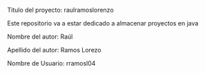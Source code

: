 Titulo del proyecto: raulramoslorenzo

Este repositorio va a estar dedicado a almacenar proyectos en java

Nombre del autor: Raúl

Apellido del autor: Ramos Lorezo

Nombre de Usuario: rramosl04